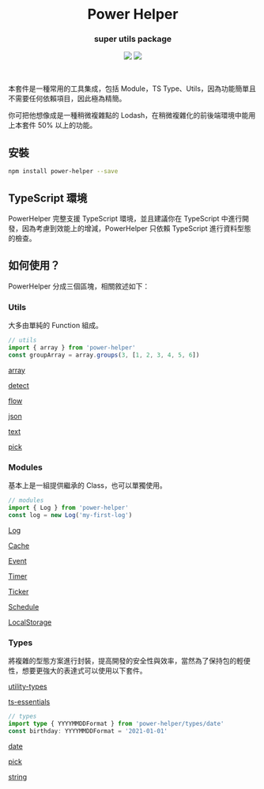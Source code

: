 <br>

<h1 align="center">Power Helper</h1>
<h3 align="center">super utils package</h3>

<p align="center">
    <a href="https://www.npmjs.com/package/power-helper"><img src="https://img.shields.io/npm/v/power-helper.svg"></a>
    <a href="https://github.com/KHC-ZhiHao/PowerHelper"><img src="https://img.shields.io/github/stars/KHC-ZhiHao/PowerHelper.svg?style=social"></a>
    <br>
</p>

<br>

本套件是一種常用的工具集成，包括 Module，TS Type、Utils，因為功能簡單且不需要任何依賴項目，因此極為精簡。

你可把他想像成是一種稍微複雜點的 Lodash，在稍微複雜化的前後端環境中能用上本套件 50% 以上的功能。

## 安裝

```bash
npm install power-helper --save
```

## TypeScript 環境

PowerHelper 完整支援 TypeScript 環境，並且建議你在 TypeScript 中進行開發，因為考慮到效能上的增減，PowerHelper 只依賴 TypeScript 進行資料型態的檢查。

## 如何使用？

PowerHelper 分成三個區塊，相關敘述如下：

### Utils

大多由單純的 Function 組成。

```ts
// utils
import { array } from 'power-helper'
const groupArray = array.groups(3, [1, 2, 3, 4, 5, 6])
```

[array](./lib/utils/array.md)

[detect](./lib/utils/detect.md)

[flow](./lib/utils/flow.md)

[json](./lib/utils/json.md)

[text](./lib/utils/text.md)

[pick](./lib/utils/pick.md)

### Modules

基本上是一組提供繼承的 Class，也可以單獨使用。

```ts
// modules
import { Log } from 'power-helper'
const log = new Log('my-first-log')
```

[Log](./lib/modules/log.md)

[Cache](./lib/modules/cache.md)

[Event](./lib/modules/event.md)

[Timer](./lib/modules/timer.md)

[Ticker](./lib/modules/ticker.md)

[Schedule](./lib/modules/schedule.md)

[LocalStorage](./lib/modules/local-storage.md)

### Types

將複雜的型態方案進行封裝，提高開發的安全性與效率，當然為了保持包的輕便性，想要更強大的表達式可以使用以下套件。

[utility-types](https://www.npmjs.com/package/utility-types)

[ts-essentials](https://github.com/krzkaczor/ts-essentials)

``` ts
// types
import type { YYYYMMDDFormat } from 'power-helper/types/date'
const birthday: YYYYMMDDFormat = '2021-01-01'
```

[date](./types/date.md)

[pick](./types/pick.md)

[string](./types/string.md)
